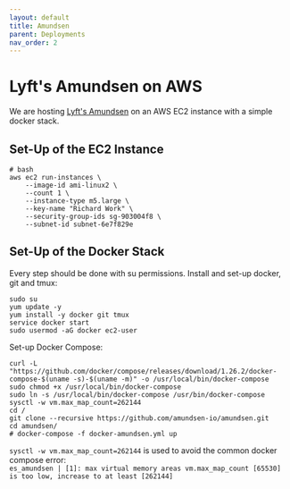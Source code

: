 ```yaml
---
layout: default
title: Amundsen
parent: Deployments
nav_order: 2
---
```

# Lyft's Amundsen on AWS

We are hosting [Lyft's Amundsen](https://www.amundsen.io/amundsen/) on an AWS EC2 instance with a simple docker stack.

## Set-Up of the EC2 Instance

```shell
# bash
aws ec2 run-instances \
    --image-id ami-linux2 \
    --count 1 \
    --instance-type m5.large \
    --key-name "Richard Work" \
    --security-group-ids sg-903004f8 \
    --subnet-id subnet-6e7f829e
```

## Set-Up of the Docker Stack

Every step should be done with su permissions. Install and set-up docker, git and tmux:

```shell
sudo su
yum update -y
yum install -y docker git tmux
service docker start
sudo usermod -aG docker ec2-user
```

Set-up Docker Compose:

```shell
curl -L "https://github.com/docker/compose/releases/download/1.26.2/docker-compose-$(uname -s)-$(uname -m)" -o /usr/local/bin/docker-compose
sudo chmod +x /usr/local/bin/docker-compose
sudo ln -s /usr/local/bin/docker-compose /usr/bin/docker-compose
sysctl -w vm.max_map_count=262144
cd /
git clone --recursive https://github.com/amundsen-io/amundsen.git
cd amundsen/
# docker-compose -f docker-amundsen.yml up
```

`sysctl -w vm.max_map_count=262144` is used to avoid the common docker compose error:  
`es_amundsen | [1]: max virtual memory areas vm.max_map_count [65530] is too low, increase to at least [262144]`
